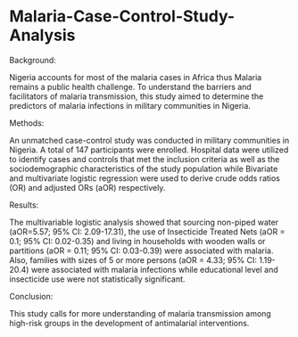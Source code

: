 # Malaria-Case-Control-Study-Analysis

Background:

Nigeria accounts for most of the malaria cases in Africa thus Malaria remains a public health challenge. To understand the barriers and facilitators of malaria transmission, this study aimed to determine the predictors of malaria infections in military communities in Nigeria.  

Methods:

An unmatched case-control study was conducted in military communities in Nigeria. A total of 147 participants were enrolled. Hospital data were utilized to identify cases and controls that met the inclusion criteria as well as the sociodemographic characteristics of the study population while Bivariate and multivariate logistic regression were used to derive crude odds ratios (OR) and adjusted ORs (aOR) respectively.


Results:

The multivariable logistic analysis showed that sourcing non-piped water (aOR=5.57; 95% CI: 2.09-17.31), the use of Insecticide Treated Nets (aOR = 0.1; 95% CI: 0.02-0.35) and living in households with wooden walls or partitions (aOR = 0.11; 95% CI: 0.03-0.39) were associated with malaria. Also, families with sizes of 5 or more persons (aOR = 4.33; 95% CI: 1.19-20.4) were associated with malaria infections while educational level and insecticide use were not statistically significant.

Conclusion:

This study calls for more understanding of malaria transmission among high-risk groups in the development of antimalarial interventions. 

  

